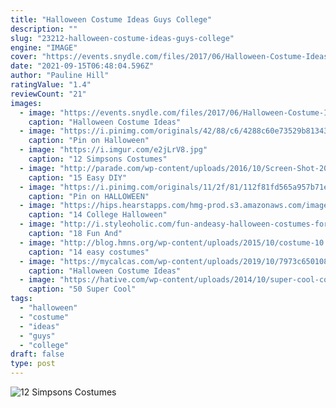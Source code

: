 ```yaml
---
title: "Halloween Costume Ideas Guys College"
description: ""
slug: "23212-halloween-costume-ideas-guys-college"
engine: "IMAGE"
cover: "https://events.snydle.com/files/2017/06/Halloween-Costume-Ideas-For-Men-3.jpg"
date: "2021-09-15T06:48:04.596Z"
author: "Pauline Hill"
ratingValue: "1.4"
reviewCount: "21"
images:
  - image: "https://events.snydle.com/files/2017/06/Halloween-Costume-Ideas-For-Men-3.jpg"
    caption: "Halloween Costume Ideas"
  - image: "https://i.pinimg.com/originals/42/88/c6/4288c60e73529b813435652da09745c8.jpg"
    caption: "Pin on Halloween"
  - image: "https://i.imgur.com/e2jLrV8.jpg"
    caption: "12 Simpsons Costumes"
  - image: "http://parade.com/wp-content/uploads/2016/10/Screen-Shot-2016-10-04-at-1.41.32-PM.png"
    caption: "15 Easy DIY"
  - image: "https://i.pinimg.com/originals/11/2f/81/112f81fd565a957b71eb38576e96fccd.jpg"
    caption: "Pin on HALLOWEEN"
  - image: "https://hips.hearstapps.com/hmg-prod.s3.amazonaws.com/images/college-halloween-costumes-1530111883.jpg?crop=1.00xw:1.00xh;0,0&resize=1200:*"
    caption: "14 College Halloween"
  - image: "http://i.styleoholic.com/fun-andeasy-halloween-costumes-for-guys-13-500x750.jpg"
    caption: "18 Fun And"
  - image: "http://blog.hmns.org/wp-content/uploads/2015/10/costume-10.jpg"
    caption: "14 easy costumes"
  - image: "https://mycalcas.com/wp-content/uploads/2019/10/7973c650108afd90ee3d73a24a3195a7.jpg"
    caption: "Halloween Costume Ideas"
  - image: "https://hative.com/wp-content/uploads/2014/10/super-cool-costume-ideas/29-baby-referee-halloween-costume.jpg"
    caption: "50 Super Cool"
tags:
  - "halloween"
  - "costume"
  - "ideas"
  - "guys"
  - "college"
draft: false
type: post
---
```



![12 Simpsons Costumes](https://i.imgur.com/e2jLrV8.jpg "12 Simpsons Costumes")


<!--inArticleAds-->

<!--galleryOne-->


<!--inArticleAds-->

<!--galleryTwo-->


<!--galleryThree-->

